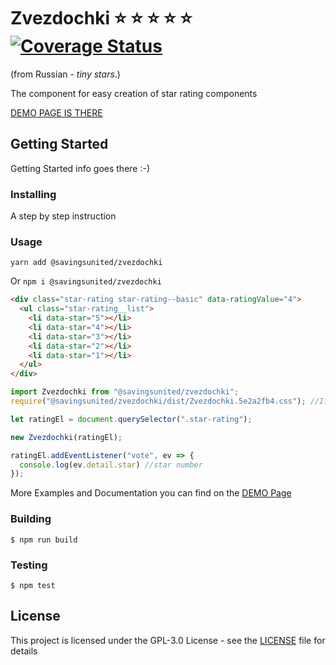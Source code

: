 # Zvezdochki :star: :star: :star: :star: :star: [![Coverage Status](https://coveralls.io/repos/github/pcvg/zvezdochki/badge.svg?branch=master)](https://coveralls.io/github/pcvg/zvezdochki?branch=master)
 (from Russian - _tiny stars_.)

The component for easy creation of star rating components

[DEMO PAGE IS THERE](https://pcvg.github.io/zvezdochki/)

## Getting Started

Getting Started info goes there :-)

### Installing

A step by step instruction

### Usage

`yarn add @savingsunited/zvezdochki`

Or
`npm i @savingsunited/zvezdochki
`

```html
<div class="star-rating star-rating--basic" data-ratingValue="4">
  <ul class="star-rating__list">
    <li data-star="5"></li>
    <li data-star="4"></li>
    <li data-star="3"></li>
    <li data-star="2"></li>
    <li data-star="1"></li>
  </ul>
</div>
```

```javascript
import Zvezdochki from "@savingsunited/zvezdochki";
require("@savingsunited/zvezdochki/dist/Zvezdochki.5e2a2fb4.css"); //If you need css

let ratingEl = document.querySelector(".star-rating");

new Zvezdochki(ratingEl);

ratingEl.addEventListener("vote", ev => {
  console.log(ev.detail.star) //star number
});
```

More Examples and Documentation you can find on the [DEMO Page](https://pcvg.github.io/zvezdochki/)

### Building

    $ npm run build

### Testing

    $ npm test

## License

This project is licensed under the GPL-3.0 License - see the [LICENSE](LICENSE) file for details
